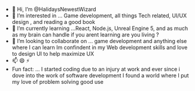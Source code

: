 - 👋 Hi, I’m @HalidaysNewestWizard
- 👀 I’m interested in ... Game development, all things Tech related, UI/UX design ,  and reading a good book
- 🌱 I’m currently learning ...React, Node.js, Unreal Engine 5, and as much as my brain can handle if you arent learning are you living ? 
- 💞️ I’m looking to collaborate on ... game development and anything else where I can learn Im confindent in my Web development skills and love to design UI to help maximize UX 
- 📫 😄 ⚡
- Fun fact: ... I started coding due to an injury at work and ever since i dove into the work of software development I found a world where I put my love of problem solving good use 

<!---
HalidaysNewestWizard/HalidaysNewestWizard is a ✨ special ✨ repository because its `README.md` (this file) appears on your GitHub profile.
You can click the Preview link to take a look at your changes.
--->
